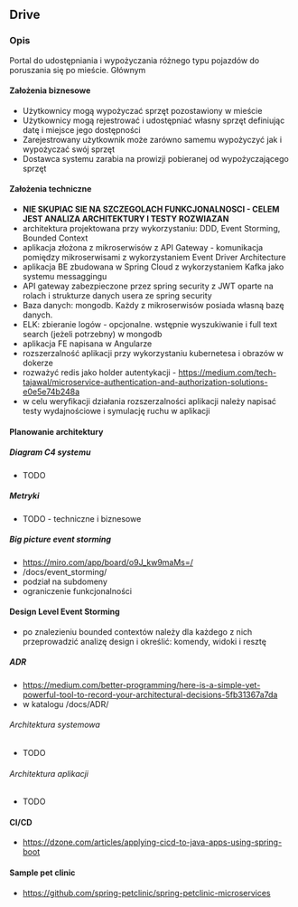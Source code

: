 ## Drive
### Opis
Portal do udostępniania i wypożyczania różnego typu pojazdów do poruszania się po mieście.
Głównym 

#### Założenia biznesowe
- Użytkownicy mogą wypożyczać sprzęt pozostawiony w mieście
- Użytkownicy mogą rejestrować i udostępniać własny sprzęt definiując datę i miejsce jego dostępności
- Zarejestrowany użytkownik może zarówno samemu wypożyczyć jak i wypożyczać swój sprzęt
- Dostawca systemu zarabia na prowizji pobieranej od wypożyczającego sprzęt

#### Założenia techniczne
- **NIE SKUPIAC SIE NA SZCZEGOLACH FUNKCJONALNOSCI - CELEM JEST ANALIZA ARCHITEKTURY I TESTY ROZWIAZAN**
- architektura projektowana przy wykorzystaniu: DDD, Event Storming, Bounded Context
- aplikacja złożona z mikroserwisów z API Gateway - komunikacja pomiędzy mikroserwisami z wykorzystaniem Event Driver Architecture
- aplikacja BE zbudowana w Spring Cloud z wykorzystaniem Kafka jako systemu messaggingu
- API gateway zabezpieczone przez spring security z JWT oparte na rolach i strukturze danych usera ze spring security
- Baza danych: mongodb. Każdy z mikroserwisów posiada własną bazę danych.
- ELK: zbieranie logów - opcjonalne. wstępnie wyszukiwanie i full text search (jeżeli potrzebny) w mongodb
- aplikacja FE napisana w Angularze
- rozszerzalność aplikacji przy wykorzystaniu kubernetesa i obrazów w dokerze
- rozważyć redis jako holder autentykacji - https://medium.com/tech-tajawal/microservice-authentication-and-authorization-solutions-e0e5e74b248a
- w celu weryfikacji działania rozszerzalności aplikacji należy napisać testy wydajnościowe i symulację ruchu w aplikacji


#### Planowanie architektury
##### Diagram C4 systemu
- TODO

##### Metryki
- TODO - techniczne i biznesowe

##### Big picture event storming
- https://miro.com/app/board/o9J_kw9maMs=/
- /docs/event_storming/
- podział na subdomeny
- ograniczenie funkcjonalności 

#### Design Level Event Storming
- po znalezieniu bounded contextów należy dla każdego z nich przeprowadzić analizę design i określić: komendy, widoki i resztę

##### ADR
- https://medium.com/better-programming/here-is-a-simple-yet-powerful-tool-to-record-your-architectural-decisions-5fb31367a7da
- w katalogu /docs/ADR/

###### Architektura systemowa
- TODO

###### Architektura aplikacji
- TODO


#### CI/CD
- https://dzone.com/articles/applying-cicd-to-java-apps-using-spring-boot


#### Sample pet clinic
- https://github.com/spring-petclinic/spring-petclinic-microservices





